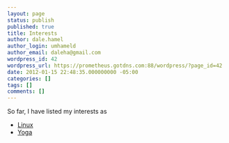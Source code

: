 ```yaml
---
layout: page
status: publish
published: true
title: Interests
author: dale.hamel
author_login: umhameld
author_email: daleha@gmail.com
wordpress_id: 42
wordpress_url: https://prometheus.gotdns.com:88/wordpress/?page_id=42
date: 2012-01-15 22:48:35.000000000 -05:00
categories: []
tags: []
comments: []
---
```

<p>So far, I have listed my interests as</p>

<ul>
<li><a href="https://blog.srvthe.net/linux" title="Linux">Linux</a></li>
<li><a href="https://blog.srvthe.net/yoga" title="Yoga">Yoga</a></li>
</ul>
